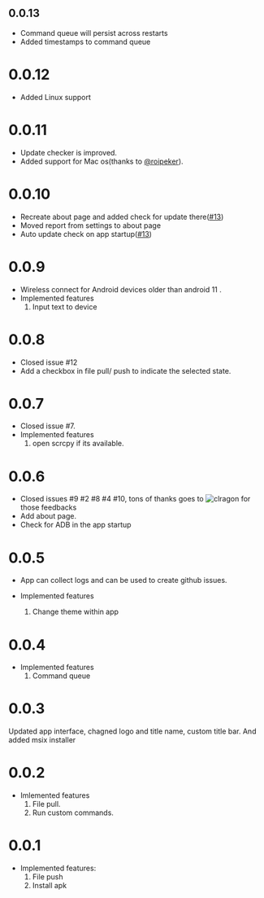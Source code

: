 ## 0.0.13

- Command queue will persist across restarts
- Added timestamps to command queue
# 0.0.12

- Added Linux support

# 0.0.11

- Update checker is improved.
- Added support for Mac os(thanks to [@roipeker](!https://www.github.com/roipeker/)).

# 0.0.10

- Recreate about page and added check for update there([#13](https://github.com/IsmailAlamKhan/adb_ui/issues/13))
- Moved report from settings to about page
- Auto update check on app startup([#13](https://github.com/IsmailAlamKhan/adb_ui/issues/13))

# 0.0.9

- Wireless connect for Android devices older than android 11 .
- Implemented features
  1. Input text to device

# 0.0.8

- Closed issue #12
- Add a checkbox in file pull/ push to indicate the selected state.

# 0.0.7

- Closed issue #7.
- Implemented features
  1. open scrcpy if its available.

# 0.0.6

- Closed issues #9 #2 #8 #4 #10, tons of thanks goes to ![clragon](https://github.com/clragon) for those feedbacks
- Add about page.
- Check for ADB in the app startup

# 0.0.5

- App can collect logs and can be used to create github issues.

- Implemented features
  1. Change theme within app

# 0.0.4

- Implemented features
  1. Command queue

# 0.0.3

Updated app interface, chagned logo and title name, custom title bar. And added msix installer

# 0.0.2

- Imlemented features
  1. File pull.
  2. Run custom commands.

# 0.0.1

- Implemented features:
  1. File push
  2. Install apk
